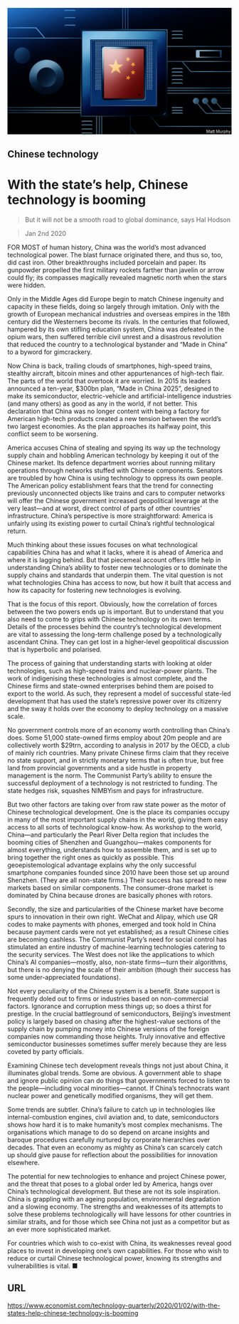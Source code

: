 ![](./images/20191214_TQD001_0.jpg)

## Chinese technology

# With the state’s help, Chinese technology is booming

> But it will not be a smooth road to global dominance, says Hal Hodson

> Jan 2nd 2020

FOR MOST of human history, China was the world’s most advanced technological power. The blast furnace originated there, and thus so, too, did cast iron. Other breakthroughs included porcelain and paper. Its gunpowder propelled the first military rockets farther than javelin or arrow could fly; its compasses magically revealed magnetic north when the stars were hidden.

Only in the Middle Ages did Europe begin to match Chinese ingenuity and capacity in these fields, doing so largely through imitation. Only with the growth of European mechanical industries and overseas empires in the 18th century did the Westerners become its rivals. In the centuries that followed, hampered by its own stifling education system, China was defeated in the opium wars, then suffered terrible civil unrest and a disastrous revolution that reduced the country to a technological bystander and “Made in China” to a byword for gimcrackery.

Now China is back, trailing clouds of smartphones, high-speed trains, stealthy aircraft, bitcoin mines and other appurtenances of high-tech flair. The parts of the world that overtook it are worried. In 2015 its leaders announced a ten-year, $300bn plan, “Made in China 2025”, designed to make its semiconductor, electric-vehicle and artificial-intelligence industries (and many others) as good as any in the world, if not better. This declaration that China was no longer content with being a factory for American high-tech products created a new tension between the world’s two largest economies. As the plan approaches its halfway point, this conflict seem to be worsening.

America accuses China of stealing and spying its way up the technology supply chain and hobbling American technology by keeping it out of the Chinese market. Its defence department worries about running military operations through networks stuffed with Chinese components. Senators are troubled by how China is using technology to oppress its own people. The American policy establishment fears that the trend for connecting previously unconnected objects like trains and cars to computer networks will offer the Chinese government increased geopolitical leverage at the very least—and at worst, direct control of parts of other countries’ infrastructure. China’s perspective is more straightforward: America is unfairly using its existing power to curtail China’s rightful technological return.

Much thinking about these issues focuses on what technological capabilities China has and what it lacks, where it is ahead of America and where it is lagging behind. But that piecemeal account offers little help in understanding China’s ability to foster new technologies or to dominate the supply chains and standards that underpin them. The vital question is not what technologies China has access to now, but how it built that access and how its capacity for fostering new technologies is evolving.

That is the focus of this report. Obviously, how the correlation of forces between the two powers ends up is important. But to understand that you also need to come to grips with Chinese technology on its own terms. Details of the processes behind the country’s technological development are vital to assessing the long-term challenge posed by a technologically ascendant China. They can get lost in a higher-level geopolitical discussion that is hyperbolic and polarised.

The process of gaining that understanding starts with looking at older technologies, such as high-speed trains and nuclear-power plants. The work of indigenising these technologies is almost complete, and the Chinese firms and state-owned enterprises behind them are poised to export to the world. As such, they represent a model of successful state-led development that has used the state’s repressive power over its citizenry and the sway it holds over the economy to deploy technology on a massive scale.

No government controls more of an economy worth controlling than China’s does. Some 51,000 state-owned firms employ about 20m people and are collectively worth $29trn, according to analysis in 2017 by the OECD, a club of mainly rich countries. Many private Chinese firms claim that they receive no state support, and in strictly monetary terms that is often true, but free land from provincial governments and a side hustle in property management is the norm. The Communist Party’s ability to ensure the successful deployment of a technology is not restricted to funding. The state hedges risk, squashes NIMBYism and pays for infrastructure.

But two other factors are taking over from raw state power as the motor of Chinese technological development. One is the place its companies occupy in many of the most important supply chains in the world, giving them easy access to all sorts of technological know-how. As workshop to the world, China—and particularly the Pearl River Delta region that includes the booming cities of Shenzhen and Guangzhou—makes components for almost everything, understands how to assemble them, and is set up to bring together the right ones as quickly as possible. This geoepistemological advantage explains why the only successful smartphone companies founded since 2010 have been those set up around Shenzhen. (They are all non-state firms.) Their success has spread to new markets based on similar components. The consumer-drone market is dominated by China because drones are basically phones with rotors.

Secondly, the size and particularities of the Chinese market have become spurs to innovation in their own right. WeChat and Alipay, which use QR codes to make payments with phones, emerged and took hold in China because payment cards were not yet established; as a result Chinese cities are becoming cashless. The Communist Party’s need for social control has stimulated an entire industry of machine-learning technologies catering to the security services. The West does not like the applications to which China’s AI companies—mostly, also, non-state firms—turn their algorithms, but there is no denying the scale of their ambition (though their success has some under-appreciated foundations).

Not every peculiarity of the Chinese system is a benefit. State support is frequently doled out to firms or industries based on non-commercial factors. Ignorance and corruption mess things up; so does a thirst for prestige. In the crucial battleground of semiconductors, Beijing’s investment policy is largely based on chasing after the highest-value sections of the supply chain by pumping money into Chinese versions of the foreign companies now commanding those heights. Truly innovative and effective semiconductor businesses sometimes suffer merely because they are less coveted by party officials.

Examining Chinese tech development reveals things not just about China, it illuminates global trends. Some are obvious. A government able to shape and ignore public opinion can do things that governments forced to listen to the people—including vocal minorities—cannot. If China’s technocrats want nuclear power and genetically modified organisms, they will get them.

Some trends are subtler. China’s failure to catch up in technologies like internal-combustion engines, civil aviation and, to date, semiconductors shows how hard it is to make humanity’s most complex mechanisms. The organisations which manage to do so depend on arcane insights and baroque procedures carefully nurtured by corporate hierarchies over decades. That even an economy as mighty as China’s can scarcely catch up should give pause for reflection about the possibilities for innovation elsewhere.

The potential for new technologies to enhance and project Chinese power, and the threat that poses to a global order led by America, hangs over China’s technological development. But these are not its sole inspiration. China is grappling with an ageing population, environmental degradation and a slowing economy. The strengths and weaknesses of its attempts to solve these problems technologically will have lessons for other countries in similar straits, and for those which see China not just as a competitor but as an ever more sophisticated market.

For countries which wish to co-exist with China, its weaknesses reveal good places to invest in developing one’s own capabilities. For those who wish to reduce or curtail Chinese technological power, knowing its strengths and vulnerabilities is vital. ■

## URL

https://www.economist.com/technology-quarterly/2020/01/02/with-the-states-help-chinese-technology-is-booming
